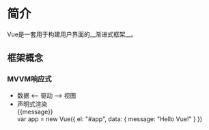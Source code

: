 # 简介
Vue是一套用于构建用户界面的__渐进式框架__。

## 框架概念
### MVVM响应式
* 数据 <-- 驱动 --> 视图
* 声明式渲染
        <div id="app">{{message}}</div>
        var app = new Vue({
            el: "#app",
            data: {
                message: "Hello Vue!"
            }
        })